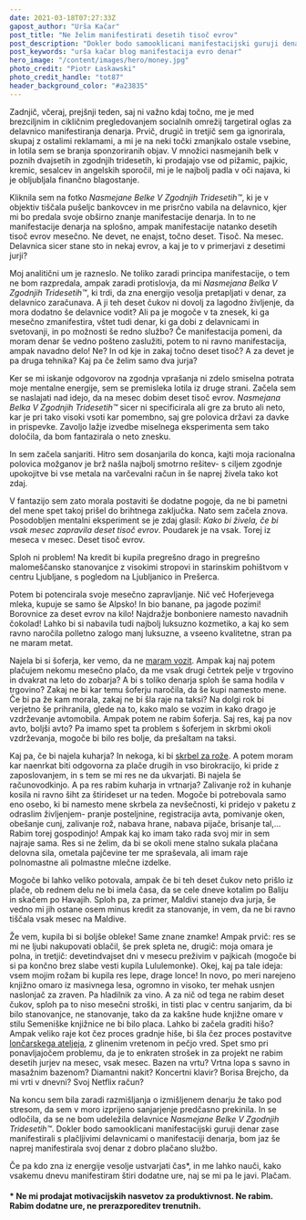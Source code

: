 ```yaml
---
date: 2021-03-18T07:27:33Z
gapost_author: "Urša Kačar"
post_title: "Ne želim manifestirati desetih tisoč evrov"
post_description: "Dokler bodo samooklicani manifestacijski guruji denar zase manifestirali s plačljivimi delavnicami o manifestaciji denarja, bom jaz še naprej manifestirala svoj denar z dobro plačano službo."
post_keywords: "urša kačar blog manifestacija evro denar"
hero_image: "/content/images/hero/money.jpg"
photo_credit: "Piotr Łaskawski"
photo_credit_handle: "tot87"
header_background_color: "#a23835"
---
```


Zadnjič, včeraj, prejšnji teden, saj ni važno kdaj točno, me je med brezciljnim in cikličnim pregledovanjem socialnih omrežij targetiral oglas za delavnico manifestiranja denarja. Prvič, drugič in tretjič sem ga ignorirala, skupaj z ostalimi reklamami, a mi je na neki točki zmanjkalo ostale vsebine, in lotila sem se branja sponzoriranih objav. V množici nasmejanih belk v poznih dvajsetih in zgodnjih tridesetih, ki prodajajo vse od pižamic, pajkic, kremic, sesalcev in angelskih sporočil, mi je le najbolj padla v oči najava, ki je obljubljala finančno blagostanje.

Kliknila sem na fotko _Nasmejane Belke V Zgodnjih Tridesetih™_, ki je v objektiv tiščala pušeljc bankovcev in me prisrčno vabila na delavnico, kjer mi bo predala svoje obširno znanje manifestacije denarja. In to ne manifestacije denarja na splošno, ampak manifestacije natanko desetih tisoč evrov mesečno. Ne devet, ne enajst, točno deset. Tisoč. Na mesec. Delavnica sicer stane sto in nekaj evrov, a kaj je to v primerjavi z desetimi jurji?

Moj analitični um je razneslo. Ne toliko zaradi principa manifestacije, o tem ne bom razpredala, ampak zaradi protislovja, da mi _Nasmejana Belka V Zgodnjih Tridesetih™_, ki trdi, da zna energijo vesolja pretapljati v denar, za delavnico zaračunava. A ji teh deset čukov ni dovolj za lagodno življenje, da mora dodatno še delavnice vodit? Ali pa je mogoče v ta znesek, ki ga mesečno zmanifestira, vštet tudi denar, ki ga dobi z delavnicami in svetovanji, in po možnosti še redno službo? Če manifestacija pomeni, da moram denar še vedno pošteno zaslužiti, potem to ni ravno manifestacija, ampak navadno delo! Ne? In od kje in zakaj točno deset tisoč? A za devet je pa druga tehnika? Kaj pa če želim samo dva jurja?

Ker se mi iskanje odgovorov na zgodnja vprašanja ni zdelo smiselna potrata moje mentalne energije, sem se premisleka lotila iz druge strani. Začela sem se naslajati nad idejo, da na mesec dobim deset tisoč evrov. _Nasmejana Belka V Zgodnjih Tridesetih™_ sicer ni specificirala ali gre za bruto ali neto, kar je pri tako visoki vsoti kar pomembno, saj gre polovica državi za davke in prispevke. Zavoljo lažje izvedbe miselnega eksperimenta sem tako določila, da bom fantazirala o neto znesku.

In sem začela sanjariti. Hitro sem dosanjarila do konca, kajti moja racionalna polovica možganov je brž našla najbolj smotrno rešitev- s ciljem zgodnje upokojitve bi vse metala na varčevalni račun in še naprej živela tako kot zdaj.

V fantazijo sem zato morala postaviti še dodatne pogoje, da ne bi pametni del mene spet takoj prišel do brihtnega zaključka. Nato sem začela znova. Posodobljen mentalni eksperiment se je zdaj glasil: _Kako bi živela, če bi vsak mesec zapravila deset tisoč evrov_. Poudarek je na vsak. Torej iz meseca v mesec. Deset tisoč evrov.

Sploh ni problem! Na kredit bi kupila pregrešno drago in pregrešno malomeščansko stanovanjce z visokimi stropovi in starinskim pohištvom v centru Ljubljane, s pogledom na Ljubljanico in Prešerca.

Potem bi potencirala svoje mesečno zapravljanje. Nič več Hoferjevega mleka, kupuje se samo še Alpsko! In bio banane, pa jagode pozimi! Borovnice za deset evrov na kilo! Najdražje bonboniere namesto navadnih čokolad! Lahko bi si nabavila tudi najbolj luksuzno kozmetiko, a kaj ko sem ravno naročila polletno zalogo manj luksuzne, a vseeno kvalitetne, stran pa ne maram metat.

Najela bi si šoferja, ker vemo, da ne <span style="color:#ab1a39">[maram vozit](1120-mlada-voznica)</span>. Ampak kaj naj potem plačujem nekomu mesečno plačo, da me vsak drugi četrtek pelje v trgovino in dvakrat na leto do zobarja? A bi s toliko denarja sploh še sama hodila v trgovino? Zakaj ne bi kar temu šoferju naročila, da še kupi namesto mene. Če bi pa že kam morala, zakaj ne bi šla raje na taksi? Na dolgi rok bi verjetno še prihranila, glede na to, kako malo se vozim in kako drago je vzdrževanje avtomobila. Ampak potem ne rabim šoferja. Saj res, kaj pa nov avto, boljši avto? Pa imamo spet ta problem s šoferjem in skrbmi okoli vzdrževanja, mogoče bi bilo res bolje, da prešaltam na taksi.

Kaj pa, če bi najela kuharja? In nekoga, ki bi <span style="color:#ab1a39">[skrbel za rože](1020-zelenoprstnost)</span>. A potem moram kar naenrkat biti odgovorna za plače drugih in vso birokracijo, ki pride z zaposlovanjem, in s tem se mi res ne da ukvarjati. Bi najela še računovodkinjo. A pa res rabim kuharja in vrtnarja? Zalivanje rož in kuhanje kosila ni ravno šiht za štirideset ur na teden. Mogoče bi potrebovala samo eno osebo, ki bi namesto mene skrbela za nevšečnosti, ki pridejo v paketu z odraslim življenjem- pranje posteljnine, registracija avta, pomivanje oken, obešanje cunj, zalivanje rož, nabava hrane, nabava pijače, brisanje tal,... Rabim torej gospodinjo! Ampak kaj ko imam tako rada svoj mir in sem najraje sama. Res si ne želim, da bi se okoli mene stalno sukala plačana delovna sila, ometala pajčevine ter me spraševala, ali imam raje polnomastne ali polmastne mlečne izdelke.

Mogoče bi lahko veliko potovala, ampak če bi teh deset čukov neto prišlo iz plače, ob rednem delu ne bi imela časa, da se cele dneve kotalim po Baliju in skačem po Havajih. Sploh pa, za primer, Maldivi stanejo dva jurja, še vedno mi jih ostane osem minus kredit za stanovanje, in vem, da ne bi ravno tiščala vsak mesec na Maldive.

Že vem, kupila bi si boljše obleke! Same znane znamke! Ampak prvič: res se mi ne ljubi nakupovati oblačil, še prek spleta ne, drugič: moja omara je polna, in tretjič: devetindvajset dni v mesecu preživim v pajkicah (mogoče bi si pa končno brez slabe vesti kupila Lululemonke). Okej, kaj pa tale ideja: vsem mojim rožam bi kupila res lepe, drage lonce! In novo, po meri narejeno knjižno omaro iz masivnega lesa, ogromno in visoko, ter mehak usnjen naslonjač za zraven. Pa hladilnik za vino. A za nič od tega ne rabim deset čukov, sploh pa to niso mesečni stroški, in tisti plac v centru sanjarim, da bi bilo stanovanjce, ne stanovanje, tako da za kakšne hude knjižne omare v stilu Semeniške knjižnice ne bi bilo placa. Lahko bi začela graditi hišo? Ampak veliko raje kot čez proces gradnje hiše, bi šla čez proces postavitve <span style="color:#ab1a39">[lončarskega ateljeja](1120-racunalniske-storitve-in-loncarstvo)</span>, z glinenim vretenom in pečjo vred. Spet smo pri ponavljajočem problemu, da je to enkraten strošek in za projekt ne rabim desetih jurjev na mesec, vsak mesec. Bazen na vrtu? Vrtna lopa s savno in masažnim bazenom? Diamantni nakit? Koncertni klavir? Borisa Brejcho, da mi vrti v dnevni? Svoj Netflix račun?

Na koncu sem bila zaradi razmišljanja o izmišljenem denarju že tako pod stresom, da sem v moro izprijeno sanjarjenje predčasno prekinila. In se odločila, da se ne bom udeležila delavnice _Nasmejane Belke V Zgodnjih Tridesetih™_. Dokler bodo samooklicani manifestacijski guruji denar zase manifestirali s plačljivimi delavnicami o manifestaciji denarja, bom jaz še naprej manifestirala svoj denar z dobro plačano službo.

Če pa kdo zna iz energije vesolje ustvarjati čas\*, in me lahko nauči, kako vsakemu dnevu manifestiram štiri dodatne ure, naj se mi pa le javi. Plačam.

#### \* Ne mi prodajat motivacijskih nasvetov za produktivnost. Ne rabim. Rabim dodatne ure, ne prerazporeditev trenutnih.
